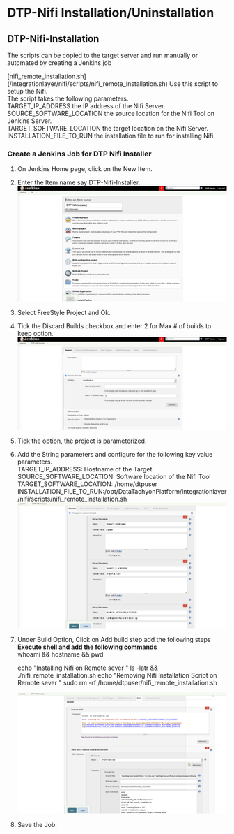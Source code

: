 # DTP-Nifi Installation/Uninstallation

## DTP-Nifi-Installation

The scripts can be copied to the target server and run manually or automated by creating a Jenkins job

[nifi_remote_installation.sh] (/integrationlayer/nifi/scripts/nifi_remote_installation.sh)
Use this script to setup the Nifi.\
The script takes the following parameters.\
TARGET_IP_ADDRESS the IP address of the Nifi Server.\
SOURCE_SOFTWARE_LOCATION the source location for the Nifi Tool on Jenkins Server.\
TARGET_SOFTWARE_LOCATION the target location on the Nifi Server.\
INSTALLATION_FILE_TO_RUN the installation file to run for installing Nifi.

### Create a Jenkins Job for DTP Nifi Installer

1. On Jenkins Home page, click on the New Item.

2. Enter the Item name say DTP-Nifi-Installer.
![Create-DTP-Nifi-Installer Jenkins](/integrationlayer/nifi/images/dtp-nifi-installer1.png)

3. Select FreeStyle Project and Ok.

4. Tick the Discard Builds checkbox and enter 2 for Max # of builds to keep option.
![DiscardBuild-DTP-Nifi-Installer Jenkins](/integrationlayer/nifi/images/dtp-nifi-installer2.png)

5. Tick the option, the  project  is parameterized.

6. Add the String parameters and configure for the following key value parameters. \
   TARGET_IP_ADDRESS: Hostname of the Target 
   SOURCE_SOFTWARE_LOCATION: Software location of the Nifi Tool
   TARGET_SOFTWARE_LOCATION: /home/dtpuser
   INSTALLATION_FILE_TO_RUN:/opt/DataTachyonPlatform/integrationlayer/nifi/scripts/nifi_remote_installation.sh
![Parameterise-DTP-Nifi-Installer Jenkins](/integrationlayer/nifi/images/dtp-nifi-installer3.png)

7. Under Build Option, Click on Add build step add the following steps
   **Execute shell and add the following commands**\
   whoami && hostname && pwd

   echo "Installing Nifi on Remote sever "
   ls -latr && ./nifi_remote_installation.sh
   echo "Removing Nifi Installation Script on Remote sever "
   sudo rm -rf /home/dtpuser/nifi_remote_installation.sh

   ![AddBuildSteps-DTP-Nifi-Installer Jenkins](/integrationlayer/nifi/images/dtp-nifi-installer4.png)

8. Save the Job.
